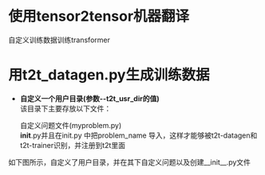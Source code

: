 # 使用tensor2tensor机器翻译
自定义训练数据训练transformer
# 用t2t_datagen.py生成训练数据
* **自定义一个用户目录(参数--t2t_usr_dir的值)**<br>
该目录下主要存放以下文件：<br>

    自定义问题文件(myproblem.py)<br>
    __init__.py并且在init.py 中把problem_name 导入，这样才能够被t2t-datagen和t2t-trainer识别，并注册到t2t里面<br>
    
如下图所示，自定义了用户目录，并在其下自定义问题以及创建__init__.py文件




